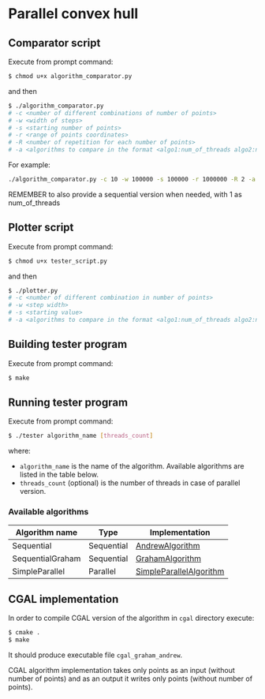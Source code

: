 # Parallel convex hull

## Comparator script

Execute from prompt command:
```sh
$ chmod u+x algorithm_comparator.py
```
and then 
```sh
$ ./algorithm_comparator.py
# -c <number of different combinations of number of points> 
# -w <width of steps>
# -s <starting number of points>
# -r <range of points coordinates>
# -R <number of repetition for each number of points>
# -a <algorithms to compare in the format <algo1:num_of_threads algo2:num_of_threads algo3:num_of_threads ...>>
```
For example:
```sh
./algorithm_comparator.py -c 10 -w 100000 -s 100000 -r 1000000 -R 2 -a SimpleParallel:4 SimpleParallel:8 SequentialGraham:1 ...
```
REMEMBER to also provide a sequential version when needed, with 1 as num_of_threads

## Plotter script

Execute from prompt command:
```sh
$ chmod u+x tester_script.py
```
and then 

```sh
$ ./plotter.py
# -c <number of different combination in number of points>
# -w <step width>
# -s <starting value>
# -a <algorithms to compare in the format <algo1:num_of_threads algo2:num_of_threads algo3:num_of_threads ...>>
```

## Building tester program

Execute from prompt command:
```sh
$ make
```

## Running tester program

Execute from prompt command:
```sh
$ ./tester algorithm_name [threads_count]
```
where:
- `algorithm_name` is the name of the algorithm. Available algorithms are listed in the 
table below.
- `threads_count` (optional) is the number of threads in case of parallel version.

### Available algorithms
| Algorithm name | Type | Implementation |
|---|---|---|
| Sequential | Sequential | [AndrewAlgorithm](sequential/andrew_algorithm.hh) |
| SequentialGraham | Sequential | [GrahamAlgorithm](sequential/graham_algorithm.hh) |
| SimpleParallel | Parallel | [SimpleParallelAlgorithm](simple_parallel/simple_parallel_algorithm.hh) |

## CGAL implementation
In order to compile CGAL version of the algorithm in `cgal` directory execute:
```sh
$ cmake .
$ make
```
It should produce executable file `cgal_graham_andrew`.

CGAL algorithm implementation takes only points as an input (without number of points) and as an output it writes only points (without number of points).
